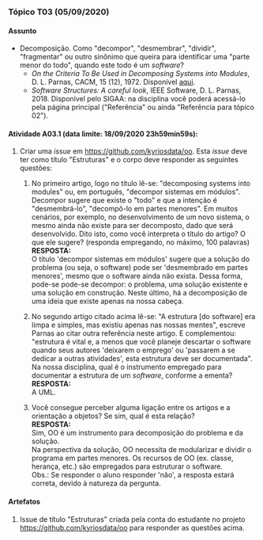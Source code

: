 ### Tópico T03 (**05/09/2020**)

#### Assunto

- Decomposição. Como "decompor", "desmembrar", "dividir", "fragmentar" ou outro sinônimo que queira
  para identificar uma "parte menor do todo", quando este todo é um _software_?
  - _On the Criteria To Be Used in Decomposing Systems into Modules_, D. L. Parnas, CACM, 15 (12), 1972. Disponível [aqui](https://www.win.tue.nl/~wstomv/edu/2ip30/references/criteria_for_modularization.pdf).
  - _Software Structures: A careful look_, IEEE Software, D. L. Parnas, 2018. Disponível pelo SIGAA: na disciplina você poderá acessá-lo pela página principal ("Referência" ou ainda "Referência para tópico 02").

#### Atividade A03.1 (data limite: **18/09/2020 23h59min59s**):

1. Criar uma _issue_ em https://github.com/kyriosdata/oo. Esta _issue_ deve ter como título "Estruturas" e o corpo deve responder as seguintes questões:
   1. No primeiro artigo, logo no título lê-se: "decomposing systems into modules" ou, em português, "decompor sistemas em módulos". Decompor sugere que existe o "todo" e que a intenção é "desmembrá-lo", "decompô-lo em partes menores". Em muitos cenários, por exemplo, no desenvolvimento de um novo sistema, o mesmo ainda não existe para ser decomposto, dado que será desenvolvido. Dito isto, como você interpreta o título do artigo? O que ele sugere? (responda empregando, no máximo, 100 palavras)
<br>**RESPOSTA:**<br>
O título 'decompor sistemas em módulos' sugere que a solução do problema (ou seja, o software) pode ser 'desmembrado em partes menores', mesmo que o software ainda não exista. Dessa forma, pode-se pode-se decompor: o problema, uma solução existente e uma solução em construção. Neste último, há a decomposição de uma ideia que existe apenas na nossa cabeça.

   1. No segundo artigo citado acima lê-se: "A estrutura [do software] era limpa e simples, mas existiu apenas nas nossas mentes", escreve Parnas ao citar outra referência neste artigo. E complementou: "estrutura é vital e, a menos que você planeje descartar o software quando seus autores 'deixarem o emprego' ou 'passarem a se dedicar a outras atividades', esta estrutura deve ser documentada". Na nossa disciplina, qual é o instrumento empregado para documentar a estrutura de um _software_, conforme a ementa?
<br>**RESPOSTA:**<br>
A UML.

   1. Você consegue perceber alguma ligação entre os artigos e a orientação a objetos? Se sim, qual é esta relação?
<br>**RESPOSTA:**<br>
Sim, OO é um instrumento para decomposição do problema e da solução.<br>
Na perspectiva da solução, OO necessita de modularizar e dividir o programa em partes menores. Os recursos de OO (ex. classe, herança, etc.) são empregados para estruturar o software.<br>
Obs.: Se responder o aluno responder 'não', a resposta estará correta, devido à natureza da pergunta.

#### Artefatos

1. Issue de título "Estruturas" criada pela conta do estudante no projeto https://github.com/kyriosdata/oo para responder as questões acima.

